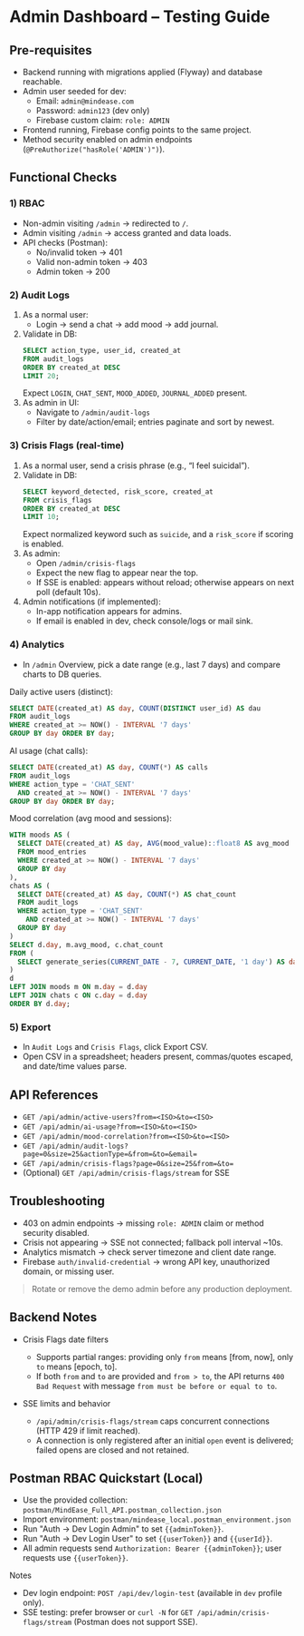 # Admin Dashboard – Testing Guide

## Pre-requisites

- Backend running with migrations applied (Flyway) and database reachable.
- Admin user seeded for dev:
  - Email: `admin@mindease.com`
  - Password: `admin123` (dev only)
  - Firebase custom claim: `role: ADMIN`
- Frontend running, Firebase config points to the same project.
- Method security enabled on admin endpoints (`@PreAuthorize("hasRole('ADMIN')")`).

## Functional Checks

### 1) RBAC

- Non-admin visiting `/admin` → redirected to `/`.
- Admin visiting `/admin` → access granted and data loads.
- API checks (Postman):
  - No/invalid token → 401
  - Valid non-admin token → 403
  - Admin token → 200

### 2) Audit Logs

1. As a normal user:
   - Login → send a chat → add mood → add journal.
2. Validate in DB:
   ```sql
   SELECT action_type, user_id, created_at
   FROM audit_logs
   ORDER BY created_at DESC
   LIMIT 20;
   ```
   Expect `LOGIN`, `CHAT_SENT`, `MOOD_ADDED`, `JOURNAL_ADDED` present.
3. As admin in UI:
   - Navigate to `/admin/audit-logs`
   - Filter by date/action/email; entries paginate and sort by newest.

### 3) Crisis Flags (real-time)

1. As a normal user, send a crisis phrase (e.g., “I feel suicidal”).
2. Validate in DB:
   ```sql
   SELECT keyword_detected, risk_score, created_at
   FROM crisis_flags
   ORDER BY created_at DESC
   LIMIT 10;
   ```
   Expect normalized keyword such as `suicide`, and a `risk_score` if scoring is enabled.
3. As admin:
   - Open `/admin/crisis-flags`
   - Expect the new flag to appear near the top.
   - If SSE is enabled: appears without reload; otherwise appears on next poll (default 10s).
4. Admin notifications (if implemented):
   - In-app notification appears for admins.
   - If email is enabled in dev, check console/logs or mail sink.

### 4) Analytics

- In `/admin` Overview, pick a date range (e.g., last 7 days) and compare charts to DB queries.

Daily active users (distinct):

```sql
SELECT DATE(created_at) AS day, COUNT(DISTINCT user_id) AS dau
FROM audit_logs
WHERE created_at >= NOW() - INTERVAL '7 days'
GROUP BY day ORDER BY day;
```

AI usage (chat calls):

```sql
SELECT DATE(created_at) AS day, COUNT(*) AS calls
FROM audit_logs
WHERE action_type = 'CHAT_SENT'
  AND created_at >= NOW() - INTERVAL '7 days'
GROUP BY day ORDER BY day;
```

Mood correlation (avg mood and sessions):

```sql
WITH moods AS (
  SELECT DATE(created_at) AS day, AVG(mood_value)::float8 AS avg_mood
  FROM mood_entries
  WHERE created_at >= NOW() - INTERVAL '7 days'
  GROUP BY day
),
chats AS (
  SELECT DATE(created_at) AS day, COUNT(*) AS chat_count
  FROM audit_logs
  WHERE action_type = 'CHAT_SENT'
    AND created_at >= NOW() - INTERVAL '7 days'
  GROUP BY day
)
SELECT d.day, m.avg_mood, c.chat_count
FROM (
  SELECT generate_series(CURRENT_DATE - 7, CURRENT_DATE, '1 day') AS day
)
d
LEFT JOIN moods m ON m.day = d.day
LEFT JOIN chats c ON c.day = d.day
ORDER BY d.day;
```

### 5) Export

- In `Audit Logs` and `Crisis Flags`, click Export CSV.
- Open CSV in a spreadsheet; headers present, commas/quotes escaped, and date/time values parse.

## API References

- `GET /api/admin/active-users?from=<ISO>&to=<ISO>`
- `GET /api/admin/ai-usage?from=<ISO>&to=<ISO>`
- `GET /api/admin/mood-correlation?from=<ISO>&to=<ISO>`
- `GET /api/admin/audit-logs?page=0&size=25&actionType=&from=&to=&email=`
- `GET /api/admin/crisis-flags?page=0&size=25&from=&to=`
- (Optional) `GET /api/admin/crisis-flags/stream` for SSE

## Troubleshooting

- 403 on admin endpoints → missing `role: ADMIN` claim or method security disabled.
- Crisis not appearing → SSE not connected; fallback poll interval ~10s.
- Analytics mismatch → check server timezone and client date range.
- Firebase `auth/invalid-credential` → wrong API key, unauthorized domain, or missing user.

> Rotate or remove the demo admin before any production deployment.

## Backend Notes

- Crisis Flags date filters
  - Supports partial ranges: providing only `from` means [from, now], only `to` means [epoch, to].
  - If both `from` and `to` are provided and `from > to`, the API returns `400 Bad Request` with message `from must be before or equal to to`.

- SSE limits and behavior
  - `/api/admin/crisis-flags/stream` caps concurrent connections (HTTP 429 if limit reached).
  - A connection is only registered after an initial `open` event is delivered; failed opens are closed and not retained.

## Postman RBAC Quickstart (Local)

- Use the provided collection: `postman/MindEase_Full_API.postman_collection.json`
- Import environment: `postman/mindease_local.postman_environment.json`
- Run "Auth → Dev Login Admin" to set `{{adminToken}}`.
- Run "Auth → Dev Login User" to set `{{userToken}}` and `{{userId}}`.
- All admin requests send `Authorization: Bearer {{adminToken}}`; user requests use `{{userToken}}`.

Notes

- Dev login endpoint: `POST /api/dev/login-test` (available in `dev` profile only).
- SSE testing: prefer browser or `curl -N` for `GET /api/admin/crisis-flags/stream` (Postman does not support SSE).
